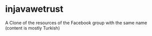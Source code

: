 injavawetrust
=============

A Clone of the resources of the Facebook group with the same name (content is mostly Turkish)
